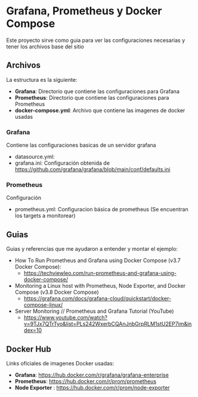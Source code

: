 # Grafana, Prometheus y Docker Compose

Este proyecto sirve como guia para ver las configuraciones necesarias y tener los archivos base del sitio

## Archivos

La estructura es la siguiente:

- **Grafana**: Directorio que contiene las configuraciones para Grafana
- **Prometheus**: Directorio que contiene las configuraciones para Prometheus
- **docker-compose.yml**: Archivo que contiene las imagenes de docker usadas

### Grafana 

Contiene las configuraciones basicas de un servidor grafana
  - datasource.yml:
  - grafana.ini: Configuración obtenida de https://github.com/grafana/grafana/blob/main/conf/defaults.ini

### Prometheus

Configuración
  - prometheus.yml: Configuracion básica de prometheus (Se encuentran los targets a monitorear)

## Guias

Guias y referencias que me ayudaron a entender y montar el ejemplo:

- How To Run Prometheus and Grafana using Docker Compose (v3.7 Docker Compose):
  - https://techviewleo.com/run-prometheus-and-grafana-using-docker-compose/
- Monitoring a Linux host with Prometheus, Node Exporter, and Docker Compose (v3.8 Docker Compose)
  - https://grafana.com/docs/grafana-cloud/quickstart/docker-compose-linux/
- Server Monitoring // Prometheus and Grafana Tutorial (YouTube)
  -  https://www.youtube.com/watch?v=9TJx7QTrTyo&list=PLs242WxerbCQAnJnbGrpRLM1stU2EP7im&index=10

## Docker Hub

Links oficiales de imagenes Docker usadas:

- **Grafana**: https://hub.docker.com/r/grafana/grafana-enterprise
- **Prometheus**: https://hub.docker.com/r/prom/prometheus
- **Node Exporter** : https://hub.docker.com/r/prom/node-exporter


